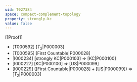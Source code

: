 ```yaml
---
uid: T027384
space: compact-complement-topology
property: strongly-kc
value: false
---
```

[[Proof]]

* [T000592] [$T_2$|P000003]
* [T000595] [First Countable|P000028]
* [I000234] [strongly KC|P000103] => [KC|P000100]
* [I000227] [KC|P000100] => [US|P000099]
* [I000229] ([First Countable|P000028] + [US|P000099]) => [$T_2$|P000003]

